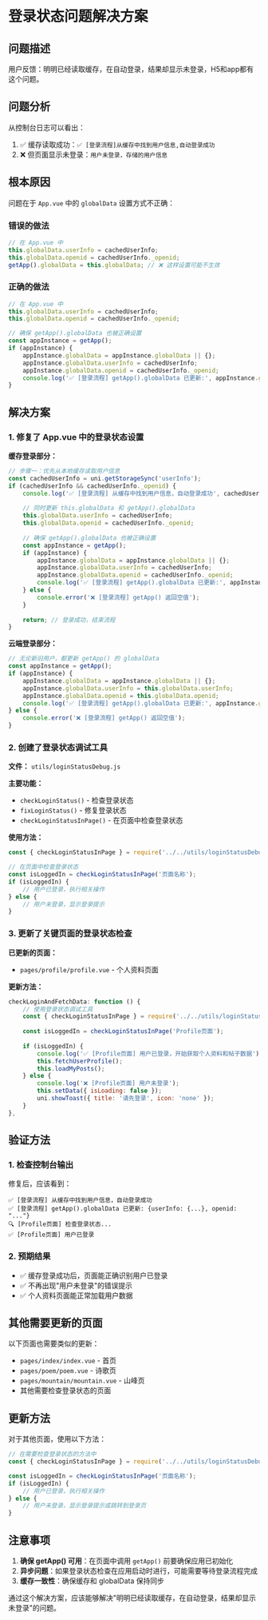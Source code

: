 # 登录状态问题解决方案

## 问题描述

用户反馈：明明已经读取缓存，在自动登录，结果却显示未登录，H5和app都有这个问题。

## 问题分析

从控制台日志可以看出：
1. ✅ 缓存读取成功：`✅ [登录流程]从缓存中找到用户信息,自动登录成功`
2. ❌ 但页面显示未登录：`用户未登录，存储的用户信息`

## 根本原因

问题在于 `App.vue` 中的 `globalData` 设置方式不正确：

### 错误的做法
```javascript
// 在 App.vue 中
this.globalData.userInfo = cachedUserInfo;
this.globalData.openid = cachedUserInfo._openid;
getApp().globalData = this.globalData; // ❌ 这样设置可能不生效
```

### 正确的做法
```javascript
// 在 App.vue 中
this.globalData.userInfo = cachedUserInfo;
this.globalData.openid = cachedUserInfo._openid;

// 确保 getApp().globalData 也被正确设置
const appInstance = getApp();
if (appInstance) {
    appInstance.globalData = appInstance.globalData || {};
    appInstance.globalData.userInfo = cachedUserInfo;
    appInstance.globalData.openid = cachedUserInfo._openid;
    console.log('✅ [登录流程] getApp().globalData 已更新:', appInstance.globalData);
}
```

## 解决方案

### 1. 修复了 App.vue 中的登录状态设置

**缓存登录部分：**
```javascript
// 步骤一：优先从本地缓存读取用户信息
const cachedUserInfo = uni.getStorageSync('userInfo');
if (cachedUserInfo && cachedUserInfo._openid) {
    console.log('✅ [登录流程] 从缓存中找到用户信息，自动登录成功', cachedUserInfo);
    
    // 同时更新 this.globalData 和 getApp().globalData
    this.globalData.userInfo = cachedUserInfo;
    this.globalData.openid = cachedUserInfo._openid;
    
    // 确保 getApp().globalData 也被正确设置
    const appInstance = getApp();
    if (appInstance) {
        appInstance.globalData = appInstance.globalData || {};
        appInstance.globalData.userInfo = cachedUserInfo;
        appInstance.globalData.openid = cachedUserInfo._openid;
        console.log('✅ [登录流程] getApp().globalData 已更新:', appInstance.globalData);
    } else {
        console.error('❌ [登录流程] getApp() 返回空值');
    }
    
    return; // 登录成功，结束流程
}
```

**云端登录部分：**
```javascript
// 无论新旧用户，都更新 getApp() 的 globalData
const appInstance = getApp();
if (appInstance) {
    appInstance.globalData = appInstance.globalData || {};
    appInstance.globalData.userInfo = this.globalData.userInfo;
    appInstance.globalData.openid = this.globalData.openid;
    console.log('✅ [登录流程] getApp().globalData 已更新:', appInstance.globalData);
} else {
    console.error('❌ [登录流程] getApp() 返回空值');
}
```

### 2. 创建了登录状态调试工具

**文件：** `utils/loginStatusDebug.js`

**主要功能：**
- `checkLoginStatus()` - 检查登录状态
- `fixLoginStatus()` - 修复登录状态
- `checkLoginStatusInPage()` - 在页面中检查登录状态

**使用方法：**
```javascript
const { checkLoginStatusInPage } = require('../../utils/loginStatusDebug.js');

// 在页面中检查登录状态
const isLoggedIn = checkLoginStatusInPage('页面名称');
if (isLoggedIn) {
    // 用户已登录，执行相关操作
} else {
    // 用户未登录，显示登录提示
}
```

### 3. 更新了关键页面的登录状态检查

**已更新的页面：**
- `pages/profile/profile.vue` - 个人资料页面

**更新方法：**
```javascript
checkLoginAndFetchData: function () {
    // 使用登录状态调试工具
    const { checkLoginStatusInPage } = require('../../utils/loginStatusDebug.js');
    
    const isLoggedIn = checkLoginStatusInPage('Profile页面');
    
    if (isLoggedIn) {
        console.log('✅ [Profile页面] 用户已登录，开始获取个人资料和帖子数据');
        this.fetchUserProfile();
        this.loadMyPosts();
    } else {
        console.log('❌ [Profile页面] 用户未登录');
        this.setData({ isLoading: false });
        uni.showToast({ title: '请先登录', icon: 'none' });
    }
},
```

## 验证方法

### 1. 检查控制台输出

修复后，应该看到：
```
✅ [登录流程] 从缓存中找到用户信息，自动登录成功
✅ [登录流程] getApp().globalData 已更新: {userInfo: {...}, openid: "..."}
🔍 [Profile页面] 检查登录状态...
✅ [Profile页面] 用户已登录
```

### 2. 预期结果

- ✅ 缓存登录成功后，页面能正确识别用户已登录
- ✅ 不再出现"用户未登录"的错误提示
- ✅ 个人资料页面能正常加载用户数据

## 其他需要更新的页面

以下页面也需要类似的更新：
- `pages/index/index.vue` - 首页
- `pages/poem/poem.vue` - 诗歌页
- `pages/mountain/mountain.vue` - 山峰页
- 其他需要检查登录状态的页面

## 更新方法

对于其他页面，使用以下方法：

```javascript
// 在需要检查登录状态的方法中
const { checkLoginStatusInPage } = require('../../utils/loginStatusDebug.js');

const isLoggedIn = checkLoginStatusInPage('页面名称');
if (isLoggedIn) {
    // 用户已登录，执行相关操作
} else {
    // 用户未登录，显示登录提示或跳转到登录页
}
```

## 注意事项

1. **确保 getApp() 可用**：在页面中调用 `getApp()` 前要确保应用已初始化
2. **异步问题**：如果登录状态检查在应用启动时进行，可能需要等待登录流程完成
3. **缓存一致性**：确保缓存和 globalData 保持同步

通过这个解决方案，应该能够解决"明明已经读取缓存，在自动登录，结果却显示未登录"的问题。
